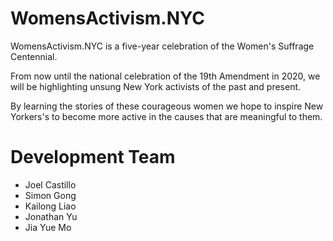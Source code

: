 # WomensActivism.NYC

WomensActivism.NYC is a five-year celebration of the Women's Suffrage Centennial.

From now until the national celebration of the 19th Amendment in 2020, we will be highlighting unsung New York activists of the past and present.

By learning the stories of these courageous women we hope to inspire New Yorkers's to become more active  in the causes that are meaningful to them.

# Development Team
* Joel Castillo
* Simon Gong
* Kailong Liao
* Jonathan Yu
* Jia Yue Mo
